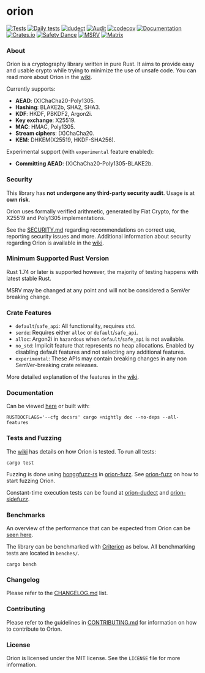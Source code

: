 # orion
[![Tests](https://github.com/orion-rs/orion/workflows/Tests/badge.svg)](https://github.com/orion-rs/orion/actions) [![Daily tests](https://github.com/orion-rs/orion/workflows/Daily%20tests/badge.svg)](https://github.com/orion-rs/orion/actions) [![dudect](https://github.com/orion-rs/orion-dudect/workflows/dudect/badge.svg)](https://github.com/orion-rs/orion-dudect/actions)  [![Audit](https://github.com/orion-rs/orion/actions/workflows/audit_check.yml/badge.svg)](https://github.com/orion-rs/orion/actions/workflows/audit_check.yml) [![codecov](https://codecov.io/gh/orion-rs/orion/branch/master/graph/badge.svg)](https://codecov.io/gh/orion-rs/orion) [![Documentation](https://docs.rs/orion/badge.svg)](https://docs.rs/orion/) [![Crates.io](https://img.shields.io/crates/v/orion.svg)](https://crates.io/crates/orion) [![Safety Dance](https://img.shields.io/badge/unsafe-forbidden-success.svg)](https://github.com/rust-secure-code/safety-dance/) [![MSRV](https://img.shields.io/badge/MSRV-1.74-informational.svg)](https://img.shields.io/badge/MSRV-1.74-informational) [![Matrix](https://img.shields.io/matrix/orion-rs:matrix.org.svg?logo=matrix)](https://matrix.to/#/#orion-rs:matrix.org)

### About
Orion is a cryptography library written in pure Rust. It aims to provide easy and usable crypto while trying to minimize the use of unsafe code. You can read more about Orion in the [wiki](https://github.com/orion-rs/orion/wiki).

Currently supports:
* **AEAD**: (X)ChaCha20-Poly1305.
* **Hashing**: BLAKE2b, SHA2, SHA3.
* **KDF**: HKDF, PBKDF2, Argon2i.
* **Key exchange**: X25519.
* **MAC**: HMAC, Poly1305.
* **Stream ciphers**: (X)ChaCha20.
* **KEM**: DHKEM(X25519, HKDF-SHA256).

Experimental support (with `experimental` feature enabled):
* **Committing AEAD**: (X)ChaCha20-Poly1305-BLAKE2b.

### Security
This library has **not undergone any third-party security audit**. Usage is at **own risk**.

Orion uses formally verified arithmetic, generated by Fiat Crypto, for the X25519 and Poly1305 implementations. 

See the [SECURITY.md](https://github.com/orion-rs/orion/blob/master/SECURITY.md) regarding recommendations on correct use, reporting security issues and more. Additional information about security regarding Orion is available in the [wiki](https://github.com/orion-rs/orion/wiki/Security).

### Minimum Supported Rust Version
Rust 1.74 or later is supported however, the majority of testing happens with latest stable Rust.

MSRV may be changed at any point and will not be considered a SemVer breaking change.

### Crate Features

- `default`/`safe_api`: All functionality, requires `std`.
- `serde`: Requires either `alloc` or `default`/`safe_api`.
- `alloc`: Argon2i in `hazardous` when `default`/`safe_api` is not available.
- `no_std`: Implicit feature that represents no heap allocations. Enabled by disabling default features and not selecting any additional features.
- `experimental`: These APIs may contain breaking changes in any non SemVer-breaking crate releases.

More detailed explanation of the features in the [wiki](https://github.com/orion-rs/orion/wiki/Crate-features).

### Documentation
Can be viewed [here](https://docs.rs/orion) or built with:

```
RUSTDOCFLAGS='--cfg docsrs' cargo +nightly doc --no-deps --all-features
```

### Tests and Fuzzing
The [wiki](https://github.com/orion-rs/orion/wiki/Testing-suite) has details on how Orion is tested. To run all tests:
```
cargo test
```

Fuzzing is done using [honggfuzz-rs](https://github.com/rust-fuzz/honggfuzz-rs) in [orion-fuzz](https://github.com/orion-rs/orion-fuzz). See [orion-fuzz](https://github.com/orion-rs/orion-fuzz) on how to start fuzzing Orion.

Constant-time execution tests can be found at [orion-dudect](https://github.com/orion-rs/orion-dudect) and [orion-sidefuzz](https://github.com/orion-rs/orion-sidefuzz).

### Benchmarks
An overview of the performance that can be expected from Orion can be [seen here](https://github.com/orion-rs/orion/wiki/Benchmarks).

The library can be benchmarked with [Criterion](https://github.com/bheisler/criterion.rs) as below. All benchmarking tests are located in `benches/`.
```
cargo bench
```
### Changelog
Please refer to the [CHANGELOG.md](https://github.com/orion-rs/orion/blob/master/CHANGELOG.md) list.

### Contributing
Please refer to the guidelines in [CONTRIBUTING.md](https://github.com/orion-rs/orion/blob/master/CONTRIBUTING.md) for information on how to contribute to Orion.

### License
Orion is licensed under the MIT license. See the `LICENSE` file for more information.

